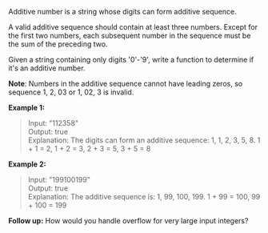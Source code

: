 Additive number is a string whose digits can form additive sequence.

A valid additive sequence should contain at least three numbers. Except for the first two numbers, each subsequent number in the sequence must be the sum of the preceding two.

Given a string containing only digits '0'-'9', write a function to determine if it's an additive number.

**Note**: Numbers in the additive sequence cannot have leading zeros, so sequence 1, 2, 03 or 1, 02, 3 is invalid.

**Example 1:**  
> Input: "112358"  
> Output: true  
> Explanation: The digits can form an additive sequence: 1, 1, 2, 3, 5, 8. 
             1 + 1 = 2, 1 + 2 = 3, 2 + 3 = 5, 3 + 5 = 8

**Example 2:**  
> Input: "199100199"  
> Output: true  
> Explanation: The additive sequence is: 1, 99, 100, 199. 
             1 + 99 = 100, 99 + 100 = 199

**Follow up:**
How would you handle overflow for very large input integers?